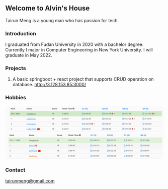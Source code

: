 ## Welcome to Alvin's House

Tairun Meng is a young man who has passion for tech.

### Introduction

I graduated from Fudan University in 2020 with a bachelor degree. Currently I major in Computer Engineering in New York University. I will graduate in May 2022.



### Projects

1. A basic springboot + react project that supports CRUD operation on database.
<url> http://3.128.153.85:3000/ </url>

### Hobbies

![jpg](https://github.com/381352903/381352903.github.io/blob/main/images/contest1.jpg)
![jpg](https://github.com/381352903/381352903.github.io/blob/main/images/contest3.jpg)



### Contact

tairunmeng@gmail.com
